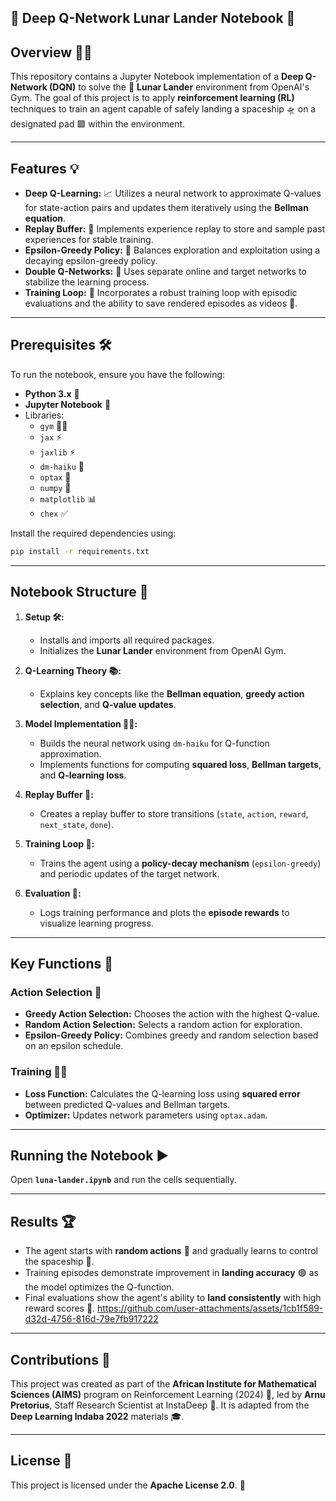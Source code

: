 ##  🚀 Deep Q-Network Lunar Lander Notebook 🌙

## Overview 🧠✨

This repository contains a Jupyter Notebook implementation of a **Deep Q-Network (DQN)** to solve the 🌌 **Lunar Lander** environment from OpenAI's Gym. The goal of this project is to apply **reinforcement learning (RL)** techniques to train an agent capable of safely landing a spaceship 🛸 on a designated pad 🟩 within the environment. 

---

## Features 💡

- **Deep Q-Learning:** 📈 Utilizes a neural network to approximate Q-values for state-action pairs and updates them iteratively using the **Bellman equation**.
- **Replay Buffer:** 💾 Implements experience replay to store and sample past experiences for stable training.
- **Epsilon-Greedy Policy:** 🎲 Balances exploration and exploitation using a decaying epsilon-greedy policy.
- **Double Q-Networks:** 🔗 Uses separate online and target networks to stabilize the learning process.
- **Training Loop:** 🔄 Incorporates a robust training loop with episodic evaluations and the ability to save rendered episodes as videos 🎥.

---




## Prerequisites 🛠️

To run the notebook, ensure you have the following:

- **Python 3.x** 🐍
- **Jupyter Notebook** 📓
- Libraries:
  - `gym` 🏋️‍♀️
  - `jax` ⚡
  - `jaxlib` ⚡
  - `dm-haiku` 🧱
  - `optax` 🧮
  - `numpy` 🔢
  - `matplotlib` 📊
  - `chex` ✅

Install the required dependencies using:

```bash
pip install -r requirements.txt
```

---

## Notebook Structure 📂

1. **Setup 🛠️:**
   - Installs and imports all required packages.
   - Initializes the **Lunar Lander** environment from OpenAI Gym.

2. **Q-Learning Theory 📚:**
   - Explains key concepts like the **Bellman equation**, **greedy action selection**, and **Q-value updates**.

3. **Model Implementation 🧑‍💻:**
   - Builds the neural network using `dm-haiku` for Q-function approximation.
   - Implements functions for computing **squared loss**, **Bellman targets**, and **Q-learning loss**.

4. **Replay Buffer 💾:**
   - Creates a replay buffer to store transitions (`state`, `action`, `reward`, `next_state`, `done`).

5. **Training Loop 🔄:**
   - Trains the agent using a **policy-decay mechanism** (`epsilon-greedy`) and periodic updates of the target network.

6. **Evaluation 🎯:**
   - Logs training performance and plots the **episode rewards** to visualize learning progress.

---

## Key Functions 🔑

### Action Selection 🎲
- **Greedy Action Selection:** Chooses the action with the highest Q-value.
- **Random Action Selection:** Selects a random action for exploration.
- **Epsilon-Greedy Policy:** Combines greedy and random selection based on an epsilon schedule.

### Training 🏋️‍♂️
- **Loss Function:** Calculates the Q-learning loss using **squared error** between predicted Q-values and Bellman targets.
- **Optimizer:** Updates network parameters using `optax.adam`.

---

## Running the Notebook ▶️

Open **`luna-lander.ipynb`** and run the cells sequentially.

---

## Results 🏆

- The agent starts with **random actions** 🎲 and gradually learns to control the spaceship 🚀.
- Training episodes demonstrate improvement in **landing accuracy** 🟢 as the model optimizes the Q-function.
- Final evaluations show the agent's ability to **land consistently** with high reward scores 🌟.
https://github.com/user-attachments/assets/1cb1f589-d32d-4756-816d-79e7fb917222

---

## Contributions 🤝

This project was created as part of the **African Institute for Mathematical Sciences (AIMS)** program on Reinforcement Learning (2024) 🏫, led by **Arnu Pretorius**, Staff Research Scientist at InstaDeep 🧪. It is adapted from the **Deep Learning Indaba 2022** materials 🎓.

---

## License 📜

This project is licensed under the **Apache License 2.0**. 📄
